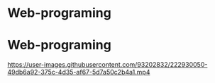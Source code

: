 # Web-programing


# Web-programing


https://user-images.githubusercontent.com/93202832/222930050-49db6a92-375c-4d35-af67-5d7a50c2b4a1.mp4
